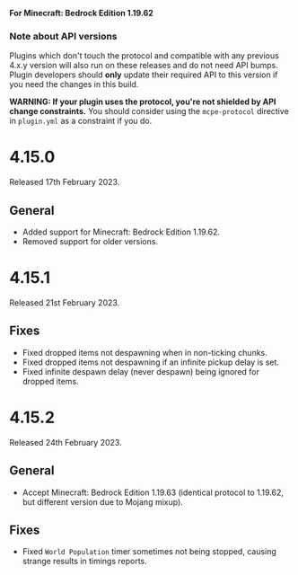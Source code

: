 **For Minecraft: Bedrock Edition 1.19.62**

### Note about API versions
Plugins which don't touch the protocol and compatible with any previous 4.x.y version will also run on these releases and do not need API bumps.
Plugin developers should **only** update their required API to this version if you need the changes in this build.

**WARNING: If your plugin uses the protocol, you're not shielded by API change constraints.** You should consider using the `mcpe-protocol` directive in `plugin.yml` as a constraint if you do.

# 4.15.0
Released 17th February 2023.

## General
- Added support for Minecraft: Bedrock Edition 1.19.62.
- Removed support for older versions.

# 4.15.1
Released 21st February 2023.

## Fixes
- Fixed dropped items not despawning when in non-ticking chunks.
- Fixed dropped items not despawning if an infinite pickup delay is set.
- Fixed infinite despawn delay (never despawn) being ignored for dropped items.

# 4.15.2
Released 24th February 2023.

## General
- Accept Minecraft: Bedrock Edition 1.19.63 (identical protocol to 1.19.62, but different version due to Mojang mixup).

## Fixes
- Fixed `World Population` timer sometimes not being stopped, causing strange results in timings reports.
